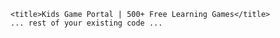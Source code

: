 <!DOCTYPE html>
<html lang="en">
<head>
    <meta charset="UTF-8">
    <meta name="viewport" content="width=device-width, initial-scale=1.0">
    <!-- Google Verification --><meta name="google-site-verification" content="VMJW1eJq9vjYKacq9e6l3MCJUfudWy9Oj1WN5_u4i_U" />
    <meta name="google-site-verification" content="ecf9041e33f4dd8d" />
    
    <title>Kids Game Portal | 500+ Free Learning Games</title>
    ... rest of your existing code ...
